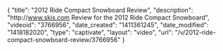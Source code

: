 {
    "title": "2012 Ride Compact Snowboard Review",
    "description": "http:\/\/www.skis.com Review for the 2012 Ride Compact Snowboard",
    "videoid": "3766956",
    "date_created": "1411361245",
    "date_modified": "1418182020",
    "type": "captivate",
    "layout": "video",
    "url": "\/v\/2012-ride-compact-snowboard-review\/3766956"
}
